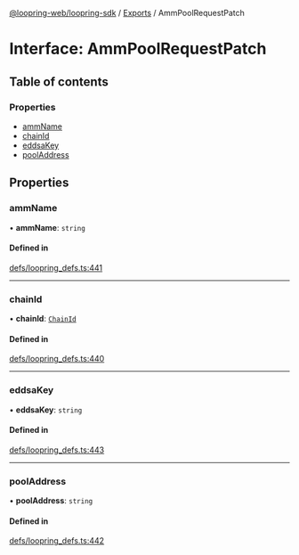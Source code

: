 [@loopring-web/loopring-sdk](../README.md) / [Exports](../modules.md) / AmmPoolRequestPatch

# Interface: AmmPoolRequestPatch

## Table of contents

### Properties

- [ammName](AmmPoolRequestPatch.md#ammname)
- [chainId](AmmPoolRequestPatch.md#chainid)
- [eddsaKey](AmmPoolRequestPatch.md#eddsakey)
- [poolAddress](AmmPoolRequestPatch.md#pooladdress)

## Properties

### ammName

• **ammName**: `string`

#### Defined in

[defs/loopring_defs.ts:441](https://github.com/Loopring/loopring_sdk/blob/5861d10/src/defs/loopring_defs.ts#L441)

___

### chainId

• **chainId**: [`ChainId`](../enums/ChainId.md)

#### Defined in

[defs/loopring_defs.ts:440](https://github.com/Loopring/loopring_sdk/blob/5861d10/src/defs/loopring_defs.ts#L440)

___

### eddsaKey

• **eddsaKey**: `string`

#### Defined in

[defs/loopring_defs.ts:443](https://github.com/Loopring/loopring_sdk/blob/5861d10/src/defs/loopring_defs.ts#L443)

___

### poolAddress

• **poolAddress**: `string`

#### Defined in

[defs/loopring_defs.ts:442](https://github.com/Loopring/loopring_sdk/blob/5861d10/src/defs/loopring_defs.ts#L442)
